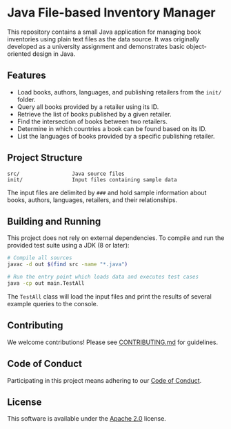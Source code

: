 # Java File-based Inventory Manager

This repository contains a small Java application for managing book inventories using plain text files as the data source. It was originally developed as a university assignment and demonstrates basic object-oriented design in Java.

## Features
- Load books, authors, languages, and publishing retailers from the `init/` folder.
- Query all books provided by a retailer using its ID.
- Retrieve the list of books published by a given retailer.
- Find the intersection of books between two retailers.
- Determine in which countries a book can be found based on its ID.
- List the languages of books provided by a specific publishing retailer.

## Project Structure
```
src/                 Java source files
init/                Input files containing sample data
```
The input files are delimited by `###` and hold sample information about books, authors, languages, retailers, and their relationships.

## Building and Running
This project does not rely on external dependencies. To compile and run the provided test suite using a JDK (8 or later):

```bash
# Compile all sources
javac -d out $(find src -name "*.java")

# Run the entry point which loads data and executes test cases
java -cp out main.TestAll
```
The `TestAll` class will load the input files and print the results of several example queries to the console.


## Contributing
We welcome contributions! Please see [CONTRIBUTING.md](CONTRIBUTING.md) for guidelines.

## Code of Conduct
Participating in this project means adhering to our [Code of Conduct](CODE_OF_CONDUCT.md).

## License
This software is available under the [Apache 2.0](LICENSE) license.


